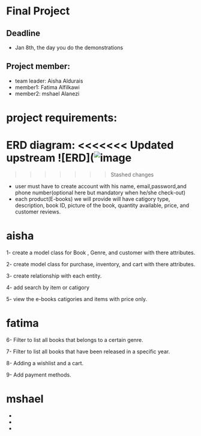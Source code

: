 # Final Project
## Deadline
- Jan 8th, the day you do the demonstrations

## Project member:
  - team leader: Aisha Aldurais
  - member1: Fatima Alfilkawi
  - member2: mshael Alanezi
# project requirements:
ERD diagram:
<<<<<<< Updated upstream
![ERD](![image](https://user-images.githubusercontent.com/93175552/147380849-9245538c-1720-4334-ace2-2ff2e4005490.png)
=======

>>>>>>> Stashed changes


- user must have to create account with his name, email,password,and phone number(optional here but mandatory when he/she check-out)
- each product(E-books) we will provide will have catigory type, description, book ID, picture of the book, quantity available, price, and customer reviews. 
# aisha 
  1- create a model class for Book , Genre, and customer with there attributes.
  
  2- create model class for purchase, inventory, and cart with there attributes.
  
  3- create relationship with each entity.
  
  4- add search by item or catigory
  
  5- view the e-books catigories and items with price only.
  
# fatima    
6- Filter to list all books that belongs to a certain genre.

7- Filter to list all books that have been released in a specific year.

8- Adding a wishlist and a cart.

9- Add payment methods.

# mshael    
-

-

-

